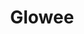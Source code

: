 ---
facebook: https://facebook.com/weloveglowee
instagram: https://instagram.com/weloveglowee
logohandle: glowee
sort: glowee
title: Glowee
twitter: https://x.com/weloveglowee
website: https://www.glowee.com/
---
